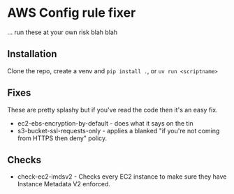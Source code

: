 # AWS Config rule fixer

... run these at your own risk blah blah

## Installation

Clone the repo, create a venv and `pip install .`, or `uv run <scriptname>`

## Fixes

These are pretty splashy but if you've read the code then it's an easy fix.

- ec2-ebs-encryption-by-default - does what it says on the tin
- s3-bucket-ssl-requests-only - applies a blanked "if you're not coming from HTTPS then deny" policy.

## Checks

- check-ec2-imdsv2 - Checks every EC2 instance to make sure they have Instance Metadata V2 enforced.

